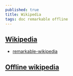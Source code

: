 ```yaml
---
published: true
title: Wikipedia
tags: doc remarkable offline
---
```

## [Wikipedia](https://www.wikipedia.org/)

- [remarkable-wikipedia](https://github.com/dps/remarkable-wikipedia)

## [Offline wikipedia](https://en.wikipedia.org/wiki/Wikipedia:Database_download)
